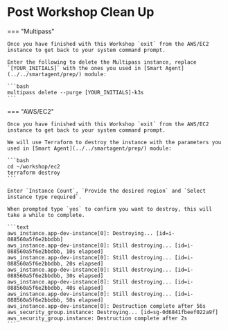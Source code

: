 # Post Workshop Clean Up

=== "Multipass"

    Once you have finished with this Workshop `exit` from the AWS/EC2 instance to get back to your system command prompt.
    
    Enter the following to delete the Multipass instance, replace `[YOUR_INITIALS]` with the ones you used in [Smart Agent](../../smartagent/prep/) module:

    ```bash
    multipass delete --purge [YOUR_INITIALS]-k3s
    ```

=== "AWS/EC2"

    Once you have finished with this Workshop `exit` from the AWS/EC2 instance to get back to your system command prompt.
    
    We will use Terraform to destroy the instance with the parameters you used in [Smart Agent](../../smartagent/prep/) module:

    ```bash
    cd ~/workshop/ec2
    terraform destroy
    ```

    Enter `Instance Count`, `Provide the desired region` and `Select instance type required`.
    
    When prompted type `yes` to confirm you want to destroy, this will take a while to complete.

    ```text
    aws_instance.app-dev-instance[0]: Destroying... [id=i-088560a5f6e2bbdbb]
    aws_instance.app-dev-instance[0]: Still destroying... [id=i-088560a5f6e2bbdbb, 10s elapsed]
    aws_instance.app-dev-instance[0]: Still destroying... [id=i-088560a5f6e2bbdbb, 20s elapsed]
    aws_instance.app-dev-instance[0]: Still destroying... [id=i-088560a5f6e2bbdbb, 30s elapsed]
    aws_instance.app-dev-instance[0]: Still destroying... [id=i-088560a5f6e2bbdbb, 40s elapsed]
    aws_instance.app-dev-instance[0]: Still destroying... [id=i-088560a5f6e2bbdbb, 50s elapsed]
    aws_instance.app-dev-instance[0]: Destruction complete after 56s
    aws_security_group.instance: Destroying... [id=sg-0d6841fbeef022a9f]
    aws_security_group.instance: Destruction complete after 2s
    ```
